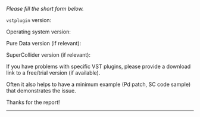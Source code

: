 *Please fill the short form below.*

`vstplugin` version:

Operating system version:

Pure Data version (if relevant):

SuperCollider version (if relevant):

If you have problems with specific VST plugins, please provide a download link to a free/trial version (if available).

Often it also helps to have a minimum example (Pd patch, SC code sample) that demonstrates the issue.

Thanks for the report!

---

